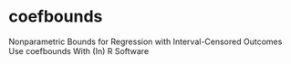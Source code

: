 # coefbounds
Nonparametric Bounds for Regression with Interval-Censored Outcomes Use coefbounds With (In) R Software
